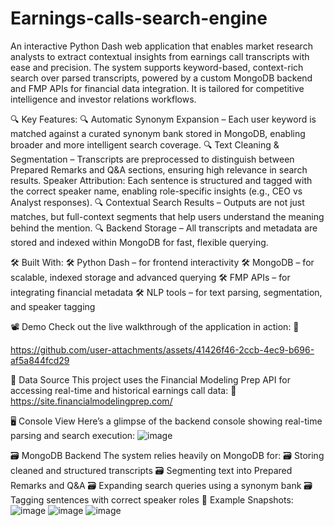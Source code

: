 # Earnings-calls-search-engine

An interactive Python Dash web application that enables market research analysts to extract contextual insights from earnings call transcripts with ease and precision.
The system supports keyword-based, context-rich search over parsed transcripts, powered by a custom MongoDB backend and FMP APIs for financial data integration. It is tailored for competitive intelligence and investor relations workflows.

🔍 Key Features:
🔍 Automatic Synonym Expansion  – 
Each user keyword is matched against a curated synonym bank stored in MongoDB, enabling broader and more intelligent search coverage.
🔍 Text Cleaning & Segmentation  – 
Transcripts are preprocessed to distinguish between Prepared Remarks and Q&A sections, ensuring high relevance in search results.
Speaker Attribution: Each sentence is structured and tagged with the correct speaker name, enabling role-specific insights (e.g., CEO vs Analyst responses).
🔍 Contextual Search Results  – 
Outputs are not just matches, but full-context segments that help users understand the meaning behind the mention.
🔍 Backend Storage  – 
All transcripts and metadata are stored and indexed within MongoDB for fast, flexible querying.

🛠 Built With:
🛠 Python Dash – for frontend interactivity
🛠 MongoDB – for scalable, indexed storage and advanced querying
🛠 FMP APIs – for integrating financial metadata
🛠 NLP tools – for text parsing, segmentation, and speaker tagging

📽️ Demo
Check out the live walkthrough of the application in action:
🔗 

https://github.com/user-attachments/assets/41426f46-2ccb-4ec9-b696-af5a844fcd29


🔌 Data Source
This project uses the Financial Modeling Prep API for accessing real-time and historical earnings call data:
📡 https://site.financialmodelingprep.com/


🖥️ Console View
Here’s a glimpse of the backend console showing real-time parsing and search execution:
![image](https://github.com/user-attachments/assets/48049189-4e41-4cad-8a10-eabb59920341)


🗃️ MongoDB Backend
The system relies heavily on MongoDB for:
🗃️ Storing cleaned and structured transcripts
🗃️ Segmenting text into Prepared Remarks and Q&A
🗃️ Expanding search queries using a synonym bank
🗃️ Tagging sentences with correct speaker roles
📌 Example Snapshots:
![image](https://github.com/user-attachments/assets/d287645b-02be-4ace-a46f-dc9b76c43db4)
![image](https://github.com/user-attachments/assets/dce74e43-63e8-49b6-8ae1-2ef688f0c4aa)
![image](https://github.com/user-attachments/assets/5b73d1d4-d758-481c-ad6a-ed6e81a9aa04)

